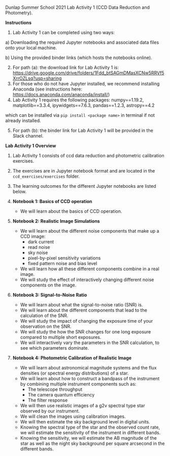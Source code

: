 Dunlap Summer School 2021 Lab Activity 1 (CCD Data Reduction and Photometry).

**Instructions**
1) Lab Activity 1 can be completed using two ways:

a) Downloading the required Jupyter notebooks and associated data files onto your local machine.

b) Using the provided binder links (which hosts the notebooks online).

2) For path (a): the download link for Lab Activity 1 is: https://drive.google.com/drive/folders/1Fdd_btSAGmDMasXCNw5RRVf5XrrOZLsq?usp=sharing
3) For those who do not have Jupyter installed, we recommend installing Anaconda (see instructions here: https://docs.anaconda.com/anaconda/install/)
4) Lab Activity 1 requires the following packages: numpy==1.19.2, matplotlib==3.3.4, ipywidgets==7.6.3, pandas==1.2.3, astropy==4.2

which can be installed via `pip install <package name>` in terminal if not already installed.  

5) For path (b): the binder link for Lab Activity 1 will be provided in the Slack channel.

**Lab Activity 1 Overview**
1) Lab Activity 1 consists of ccd data reduction and photometric calibration exercises.
2) The exercises are in Jupyter notebook format and are located in the `ccd_exercises/exercises` folder.
3) The learning outcomes for the different Jupyter notebooks are listed below.

4) **Notebook 1: Basics of CCD operation**
    - We will learn about the basics of CCD operation.
5) **Notebook 2:  Realistic Image Simulations**
    - We will learn about the different noise components that make up a CCD image:
        - dark current
        - read noise
        - sky noise
        - pixel-by-pixel sensitivity variations
        - fixed pattern noise and bias level
    - We will learn how all these different components combine in a real image.
    - We will study the effect of interactively changing different noise components on the image.
6) **Notebook 3: Signal-to-Noise Ratio**
    - We will learn about what the signal-to-noise ratio (SNR) is.
    - We will learn about the different components that lead to the calculation of the SNR.
    - We will study the impact of changing the exposure time of your observation on the SNR.
    - We will study the how the SNR changes for one long exposure compared to multiple short exposures.
    - We will interactively vary the parameters in the SNR calculation, to see which parameters dominate.
7) **Notebook 4: Photometric Calibration of Realistic Image**
    - We will learn about astronomical magnitude systems and the flux densities (or spectral energy distributions) of a star.
    - We will learn about how to construct a bandpass of the instrument by combining multiple instrument components such as:
        - The telescope throughput
        - The camera quantum efficiency
        - The filter response
    - We will then use realistic images of a g2v spectral type star observed by our instrument.
    - We will clean the images using calibration images.
    - We will then estimate the sky background level in digital units.
    - Knowing the spectral type of the star and the observed count rate, we will estimate the sensitivity of the instrument in different bands.
    - Knowing the sensitivity, we will estimate the AB magnitude of the star as well as the night sky background per square arcsecond in the different bands.









